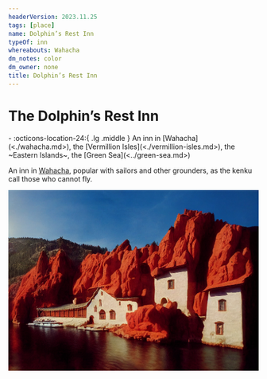 ```yaml
---
headerVersion: 2023.11.25
tags: [place]
name: Dolphin’s Rest Inn
typeOf: inn
whereabouts: Wahacha
dm_notes: color
dm_owner: none
title: Dolphin’s Rest Inn
---
```

# The Dolphin’s Rest Inn
<div class="grid cards ext-narrow-margin ext-one-column" markdown>
-    :octicons-location-24:{ .lg .middle } An inn in [Wahacha](<./wahacha.md>), the [Vermillion Isles](<./vermillion-isles.md>), the ~Eastern Islands~, the [Green Sea](<../green-sea.md>)  
</div>


An inn in [Wahacha](<./wahacha.md>), popular with sailors and other grounders, as the kenku call those who cannot fly. 

![Wahacha Inn 1](../../assets/wahacha-inn-1.png)